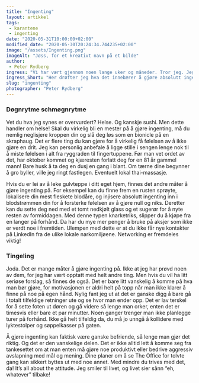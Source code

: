 ```yaml
---
title: "Ingenting"
layout: artikkel 
tags: 
 - karantene
 - ingenting
date: "2020-05-31T10:00:00+02:00"
modified_date: "2020-05-30T20:24:34.744235+02:00"
image: "/assets/Ingenting.png"
imageAlt: "Jøss, for et kreativt navn på et bilde"
author:
 - Peter Rydberg
ingress: "Vi har vært gjennom noen lange uker og måneder. Tror jeg. Jeg har tross alt sovet gjennom halvparten. Da hele Norges lockdown supreme extravaganza begynte i mars, skrev jeg en [artikkel om hva man kan gjøre mens man sitter i karantene](https://online.ntnu.no/article/109/sa-du-har-havnet-i-karantene/). Jeg tok forbehold om at ikke alle var fullt så gira på å lage kunst av tåneglene sine som meg, men tips og triks til hva man kan gjøre når man kjeder seg ble godt mottatt den gang uansett. Nå kan jeg derimot tenke meg at folk sliter med å finne på ting igjen. Verden er rett og slett tom for alt annet enn oksygen og sneglelukt. Personlig merker jeg i alle fall at jeg kjeder lungene av meg for tiden. Da kan det være fint å vite hvordan man ikke gjør noe som helst. Derfor vil jeg skrive litt om hvordan man gjør ingenting på best mulig måte."
ingress_Short: "Her drøfter jeg hva det innebærer å gjøre absolutt ingenting."
slug: "ingenting"
photographer: "Peter Rydberg"
---
```

### Døgnrytme schmøgnrytme
Vet du hva jeg synes er overvurdert? Helse. Og kanskje sushi. Men dette handler om helse! Skal du virkelig bli en mester på å gjøre ingenting, må du nemlig neglisjere kroppen din og slå deg løs som en bionicle på en skraphaug. Det er flere ting du kan gjøre for å virkelig få følelsen av å ikke gjøre en drit. Jeg kan personlig anbefale å ligge stille i sengen lenge nok til å miste følelsen i alt fra ryggraden til fingertuppene. Før man vet ordet av det, har oktober kommet og kjæresten forlatt deg for en 81 år gammel mann! Bare husk å ta deg en dusj en gang i blant. Om tærne dine begynner å gro byller, ville jeg ringt fastlegen. Eventuelt lokal thai-massasje.

Hvis du er lei av å leke gulvteppe i ditt eget hjem, finnes det andre måter å gjøre ingenting på. For eksempel kan du finne frem en rusten sprøyte, lokalisere din mest fleskete blodåre, og injisere absolutt ingenting inn i blodstrømmen din for å forsterke følelsen av å gjøre null og niks. Deretter kan du sette deg ned med et tomt nedkjølt glass og et sugerør for å nyte resten av formiddagen. Med denne typen knarketriks, slipper du å kjøpe fra en langer på forhånd. Da har du mye mer penger å bruke på aksjer som ikke er verdt noe i fremtiden. Ulempen med dette er at du ikke får nye kontakter på LinkedIn fra de ulike lokale narkomiljøene. Networking er fremdeles viktig!

### Tingeling
Joda. Det er mange måter å gjøre ingenting på. Ikke at jeg har prøvd noen av dem, for jeg har vært opptatt med helt andre ting. Men hvis du vil ha litt seriøse forslag, så finnes de også. Det er bare litt vanskelig å komme på hva man bør gjøre, for motivasjonen er aldri helt på topp når man ikke klarer å finne på noe på egen hånd. Nylig fant jeg ut at det er ganske digg å bare gå i totalt tilfeldige retninger ute og se hvor man ender opp. Det er lav terskel for å sette foten ut døren og gå videre så lenge man orker, enten det er timesvis eller bare et par minutter. Noen ganger trenger man ikke planlegge turer på forhånd. Ikke gå helt tilfeldig da, du må jo unngå å kollidere med lyktestolper og søppelkasser på gaten.

Å gjøre ingenting kan faktisk være ganske befriende, så lenge man gjør det riktig. Og det er den vanskelige delen. Det er ikke alltid lett å komme seg fra tankesettet om at man enten må gjøre noe produktivt eller bedrive aggressiv avslapning med mål og mening. Dine planer om å se The Office for tolvte gang kan sikkert byttes ut med noe annet. Med mindre du trives med det, da! It’s all about the attitude. Jeg smiler til livet, og livet sier sånn “eh, whatever” tilbake!